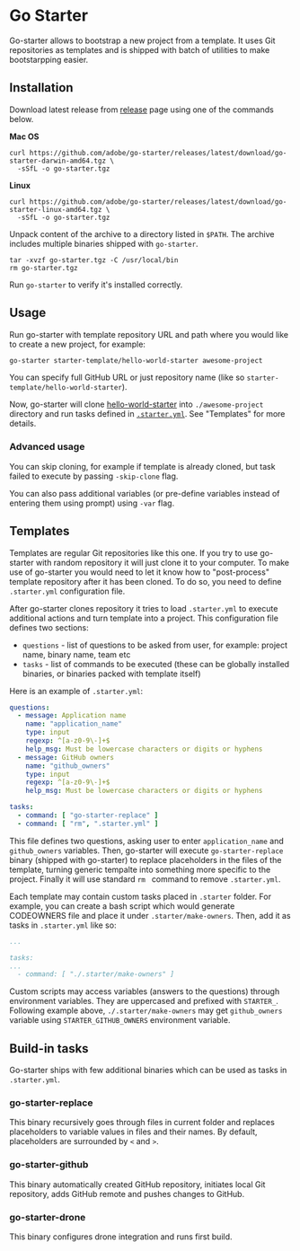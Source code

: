 # Go Starter

Go-starter allows to bootstrap a new project from a template. It uses Git repositories as templates and is shipped with batch of utilities to make bootstarpping easier.

## Installation

Download latest release from [release](https://github.com/adobe/go-starter/releases) page using one of the commands below.

**Mac OS**

```
curl https://github.com/adobe/go-starter/releases/latest/download/go-starter-darwin-amd64.tgz \
  -sSfL -o go-starter.tgz
```

**Linux**

```
curl https://github.com/adobe/go-starter/releases/latest/download/go-starter-linux-amd64.tgz \
  -sSfL -o go-starter.tgz
```

Unpack content of the archive to a directory listed in `$PATH`. The archive includes multiple binaries shipped with `go-starter`.

```
tar -xvzf go-starter.tgz -C /usr/local/bin
rm go-starter.tgz
```

Run `go-starter` to verify it's installed correctly.

## Usage

Run go-starter with template repository URL and path where you would like to create a new project, for example:

```bash
go-starter starter-template/hello-world-starter awesome-project
```

You can specify full GitHub URL or just repository name (like so `starter-template/hello-world-starter`). 

Now, go-starter will clone [hello-world-starter](https://github.com/starter-template/hello-world-starter) into `./awesome-project` directory and run tasks defined in [`.starter.yml`](https://github.com/starter-template/hello-world-starter/blob/master/.starter.yml). See "Templates" for more details.

### Advanced usage

You can skip cloning, for example if template is already cloned, but task failed to execute by passing `-skip-clone` flag. 

You can also pass additional variables (or pre-define variables instead of entering them using prompt) using `-var` flag.

## Templates

Templates are regular Git repositories like this one. If you try to use go-starter with random repository it will just clone it to your computer. To make use of go-starter you would need to let it know how to "post-process" template repository after it has been cloned. To do so, you need to define `.starter.yml` configuration file. 

After go-starter clones repository it tries to load `.starter.yml` to execute additional actions and turn template into a project. This configuration file defines two sections:

- `questions` - list of questions to be asked from user, for example: project name, binary name, team etc
- `tasks` - list of commands to be executed (these can be globally installed binaries, or binaries packed with template itself)

Here is an example of `.starter.yml`:

```yaml
questions:
  - message: Application name
    name: "application_name"
    type: input
    regexp: ^[a-z0-9\-]+$
    help_msg: Must be lowercase characters or digits or hyphens
  - message: GitHub owners
    name: "github_owners"
    type: input
    regexp: ^[a-z0-9\-]+$
    help_msg: Must be lowercase characters or digits or hyphens

tasks:
  - command: [ "go-starter-replace" ]
  - command: [ "rm", ".starter.yml" ]
```

This file defines two questions, asking user to enter `application_name` and `github_owners` variables. Then, go-starter will execute `go-starter-replace` binary (shipped with go-starter) to replace placeholders in the files of the template, turning generic tempalte into something more specific to the project. Finally it will use standard `rm ` command to remove `.starter.yml`.

Each template may contain custom tasks placed in `.starter` folder. For example, you can create a bash script which would generate CODEOWNERS file and place it under `.starter/make-owners`. Then, add it as tasks in `.starter.yml` like so:

```yaml
...

tasks:
...
  - command: [ "./.starter/make-owners" ]
```

Custom scripts may access variables (answers to the questions) through environment variables. They are uppercased and prefixed with `STARTER_`. Following example above, `./.starter/make-owners` may get `github_owners` variable using `STARTER_GITHUB_OWNERS` environment variable. 

## Build-in tasks

Go-starter ships with few additional binaries which can be used as tasks in `.starter.yml`.

### go-starter-replace

This binary recursively goes through files in current folder and replaces placeholders to variable values in files and their names. By default, placeholders are surrounded by `<` and `>`.

### go-starter-github

This binary automatically created GitHub repository, initiates local Git repository, adds GitHub remote and pushes changes to GitHub.

### go-starter-drone

This binary configures drone integration and runs first build.

